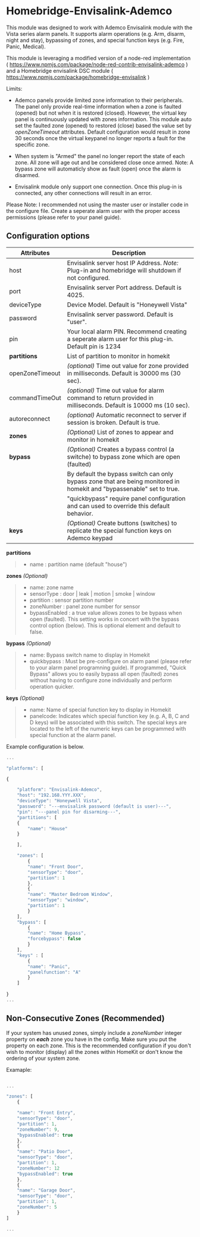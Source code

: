 # Homebridge-Envisalink-Ademco

This module was designed to work with Ademco Envisalink module with the Vista series alarm panels. It supports alarm operations (e.g. Arm, disarm, night and stay), bypassing of zones, and special function keys (e.g. Fire, Panic, Medical).

This module is leveraging a modified version of a node-red implementation ( https://www.npmjs.com/package/node-red-contrib-envisalink-ademco ) and a Homebridge envisalink DSC module ( https://www.npmjs.com/package/homebridge-envisalink )

Limits:

* Ademco panels provide limited zone information to their peripherals. The panel only provide real-time information when a zone is faulted (opened) but not when it is restored (closed). However, the virtual key panel is continuously updated with zones information. This module auto set the faulted zone (opened) to restored (close) based the value set by *openZoneTimeout* attributes. Default configuration would result in zone 30 seconds once the virtual keypanel no longer reports a fault for the specific zone.

* When system is "Armed" the panel no longer report the state of each zone. All zone will age out and be considered close once armed. Note: A bypass zone will automaticly show as fault (open) once the alarm is disarmed.

* Envisalink module only support one connection. Once this plug-in is connected, any other connections will result in an error.

Please Note: I recommended not using the master user or installer code in the configure file. Create a seperate alarm user with the proper access permissions (please refer to your panel guide).
  

## Configuration options

| Attributes      | Description                                                                                                           |
| --------------- | --------------------------------------------------------------------------------------------------------------------- |
| host            | Envisalink server host IP Address.  *Note:* Plug-in and homebridge will shutdown if not configured.                   |
| port            | Envisalink server Port address. Default is 4025.                                                                      |
| deviceType      | Device Model. Default is "Honeywell Vista"                                                                            |
| password        | Envisalink server password. Default is "user".                                                                        |
| pin             | Your local alarm PIN. Recommend creating a seperate alarm user for this plug-in. Default pin is 1234                  |
| **partitions**  | List of partition to monitor in homekit                                                                               |
| openZoneTimeout | *(optional)* Time out value for zone provided in milliseconds. Default is 30000 ms (30 sec).                          |
| commandTimeOut  | *(optional)* Time out value for alarm command to return provided in milliseconds. Default is 10000 ms (10 sec).       |
| autoreconnect   | *(optional)* Automatic reconnect to server if session is broken. Default is true.                                     |
| **zones**       | *(Optional)* List of zones to appear and monitor in homekit                                                           |
| **bypass**      | *(Optional)* Creates a bypass control (a switche) to bypass zone which are open (faulted)                             |
|                 | By default the bypass switch can only bypass zone that are being monitored in homekit and "bypassenable" set to true. |
|                 | "quickbypass" require panel configuration and can used to override this default behavior.                             |
| **keys**        | *(Optional)* Create buttons (switches) to replicate the special function keys on Ademco keypad                        |

**partitions**

> - name : partition name (default "house")

**zones** *(Optional)*

> - name: zone name
> - sensorType :  door | leak | motion | smoke | window
> - partition : sensor partition number
> - zoneNumber : panel zone number for sensor
> - bypassEnabled : a true value allows zones to be bypass when open (faulted). This setting works in concert with the bypass control option (below). This is optional element and default to false.

**bypass** *(Optional)*

> - name: Bypass switch name to display in Homekit
> - quickbypass :  Must be pre-configure on alarm panel (please refer to your alarm panel programning guide). If programmed, "Quick Bypass" allows you to easily bypass all open (faulted) zones without having to configure zone individually and perform operation quicker.

**keys** *(Optional)*
> - name: Name of special function key to display in Homekit
> - panelcode:  Indicates which special function key (e.g. A, B, C and D keys) will be associated with this switch. The special keys are located to the left of the numeric keys can be programmed with special function at the alarm panel.


Example configuration is below.

```javascript
...

"platforms": [

{

    "platform": "Envisalink-Ademco",
    "host": "192.168.YYY.XXX",
    "deviceType": "Honeywell Vista",
    "password": "---envisalink password (default is user)---",
    "pin": "---panel pin for disarming---",
    "partitions": [
    {
        "name": "House"
    }

    ],

    "zones": [
        {
        "name": "Front Door",
        "sensorType": "door",   
        "partition": 1
        },
        {
        "name": "Master Bedroom Window",
        "sensorType": "window",
        "partition": 1
        }
    ],
    "bypass": [
        {
        "name": "Home Bypass",
        "forcebypass": false
        }
    ],
    "keys" : [
        {
        "name": "Panic",
        "panelfunction": "A"
        }
    ]
  
}
...

```

## Non-Consecutive Zones (Recommended)

If your system has unused zones, simply include a *zoneNumber* integer property on ***each*** zone you have in the config. Make sure you put the property on each zone. This is the recommended configuration if you don't wish to monitor (display) all the zones within HomeKit or don't know the ordering of your system zone.

Examaple:

```javascript

...

"zones": [
    {

    "name": "Front Entry",
    "sensorType": "door",
    "partition": 1,
    "zoneNumber": 9,
    "bypassEnabled": true
    },
    {
    "name": "Patio Door",
    "sensorType": "door",
    "partition": 1,
    "zoneNumber": 12
    "bypassEnabled": true
    },
    {
    "name": "Garage Door",
    "sensorType": "door",
    "partition": 1,
    "zoneNumber": 5
    }
]

...
